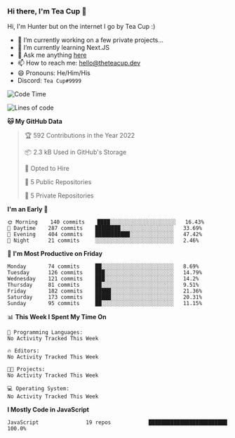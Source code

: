 ### Hi there, I'm Tea Cup 👋 

Hi, I'm Hunter but on the internet I go by Tea Cup :)

- 🔭 I’m currently working on a few private projects...
- 🌱 I’m currently learning Next.JS
- 💬 Ask me anything [here](https://github.com/TheTeaCup/TheTeaCup/issues)
- 📫 How to reach me: [hello@theteacup.dev](mailto:hello@theteacup.dev)
- 😄 Pronouns: He/Him/His
- Discord: `Tea Cup#9999`

<!--START_SECTION:waka-->
![Code Time](http://img.shields.io/badge/Code%20Time-181%20hrs%2052%20mins-blue)

![Lines of code](https://img.shields.io/badge/From%20Hello%20World%20I%27ve%20Written-70%20Thousand%20lines%20of%20code-blue)

**🐱 My GitHub Data** 

> 🏆 592 Contributions in the Year 2022
 > 
> 📦 2.3 kB Used in GitHub's Storage 
 > 
> 💼 Opted to Hire
 > 
> 📜 5 Public Repositories 
 > 
> 🔑 5 Private Repositories  
 > 
**I'm an Early 🐤** 

```text
🌞 Morning    140 commits    ████░░░░░░░░░░░░░░░░░░░░░   16.43% 
🌆 Daytime    287 commits    ████████░░░░░░░░░░░░░░░░░   33.69% 
🌃 Evening    404 commits    ███████████░░░░░░░░░░░░░░   47.42% 
🌙 Night      21 commits     ░░░░░░░░░░░░░░░░░░░░░░░░░   2.46%

```
📅 **I'm Most Productive on Friday** 

```text
Monday       74 commits     ██░░░░░░░░░░░░░░░░░░░░░░░   8.69% 
Tuesday      126 commits    ███░░░░░░░░░░░░░░░░░░░░░░   14.79% 
Wednesday    121 commits    ███░░░░░░░░░░░░░░░░░░░░░░   14.2% 
Thursday     81 commits     ██░░░░░░░░░░░░░░░░░░░░░░░   9.51% 
Friday       182 commits    █████░░░░░░░░░░░░░░░░░░░░   21.36% 
Saturday     173 commits    █████░░░░░░░░░░░░░░░░░░░░   20.31% 
Sunday       95 commits     ██░░░░░░░░░░░░░░░░░░░░░░░   11.15%

```


📊 **This Week I Spent My Time On** 

```text
💬 Programming Languages: 
No Activity Tracked This Week

🔥 Editors: 
No Activity Tracked This Week

🐱‍💻 Projects: 
No Activity Tracked This Week

💻 Operating System: 
No Activity Tracked This Week

```

**I Mostly Code in JavaScript** 

```text
JavaScript               19 repos            █████████████████████████   100.0%

```



<!--END_SECTION:waka-->
